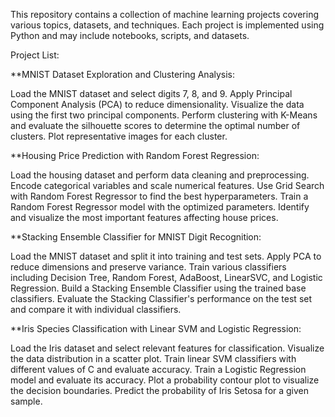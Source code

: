 This repository contains a collection of machine learning projects covering various topics, datasets, and techniques. Each project is implemented using Python and may include notebooks, scripts, and datasets.

Project List:

**MNIST Dataset Exploration and Clustering Analysis:

Load the MNIST dataset and select digits 7, 8, and 9.
Apply Principal Component Analysis (PCA) to reduce dimensionality.
Visualize the data using the first two principal components.
Perform clustering with K-Means and evaluate the silhouette scores to determine the optimal number of clusters.
Plot representative images for each cluster.


**Housing Price Prediction with Random Forest Regression:

Load the housing dataset and perform data cleaning and preprocessing.
Encode categorical variables and scale numerical features.
Use Grid Search with Random Forest Regressor to find the best hyperparameters.
Train a Random Forest Regressor model with the optimized parameters.
Identify and visualize the most important features affecting house prices.


**Stacking Ensemble Classifier for MNIST Digit Recognition:

Load the MNIST dataset and split it into training and test sets.
Apply PCA to reduce dimensions and preserve variance.
Train various classifiers including Decision Tree, Random Forest, AdaBoost, LinearSVC, and Logistic Regression.
Build a Stacking Ensemble Classifier using the trained base classifiers.
Evaluate the Stacking Classifier's performance on the test set and compare it with individual classifiers.


**Iris Species Classification with Linear SVM and Logistic Regression:

Load the Iris dataset and select relevant features for classification.
Visualize the data distribution in a scatter plot.
Train linear SVM classifiers with different values of C and evaluate accuracy.
Train a Logistic Regression model and evaluate its accuracy.
Plot a probability contour plot to visualize the decision boundaries.
Predict the probability of Iris Setosa for a given sample.
